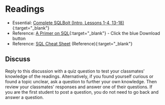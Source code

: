 # Readings

- Essential: [Complete SQLBolt (Intro, Lessons 1-4, 13-18)](http://sqlbolt.com/){:target="_blank"}
- Reference: [A Primer on SQL](https://openlibra.com/en/book/a-primer-on-sql-3rd-edition){:target="_blank"} - Click the blue Download button
- Reference: [SQL Cheat Sheet](http://www.cheat-sheets.org/sites/sql.su/) (Reference){:target="_blank"}

## Discuss

Reply to this discussion with a quiz question to test your classmates’ knowledge of the readings. Alternatively, if you found yourself curious or found a topic unclear, ask a question to further your own knowledge. Then review your classmates' responses and answer one of their questions. If you are the first student to post a question, you do not need to go back and answer a question.
